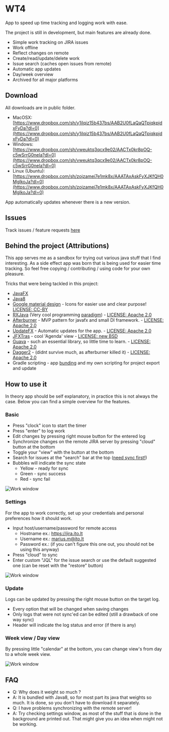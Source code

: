 # WT4

App to speed up time tracking and logging work with ease.

The project is still in development, but main features are already done. 

* Simple work tracking on JIRA issues
* Work offline
* Reflect changes on remote
* Create/read/update/delete work
* Issue search (caches open issues from remote)
* Automatic app updates
* Day/week overview
* Archived for all major platforms

## Download

All downloads are in public folder. 

* MacOSX: [https://www.dropbox.com/sh/y1ilqiz15b437bs/AAB2U0fLaQaQTpiqkpjdxFyDa?dl=0](https://www.dropbox.com/sh/y1ilqiz15b437bs/AAB2U0fLaQaQTpiqkpjdxFyDa?dl=0)
* Windows: [https://www.dropbox.com/sh/vweuktq3qcx9e02/AACTx0kr8pOQ-c5wSrrG0nela?dl=0](https://www.dropbox.com/sh/vweuktq3qcx9e02/AACTx0kr8pOQ-c5wSrrG0nela?dl=0)
* Linux (Ubuntu): [https://www.dropbox.com/sh/zojzamei7e1mk8x/AAATAxAskFyXJKfQH0MglkoJa?dl=0](https://www.dropbox.com/sh/zojzamei7e1mk8x/AAATAxAskFyXJKfQH0MglkoJa?dl=0)

App automatically updates whenever there is a new version. 

## Issues

Track issues / feature requests [here](https://bitbucket.org/mmerkevicius/wt4/issues?status=new&status=open)

## Behind the project (Attributions)

This app serves me as a sandbox for trying out various java stuff that I find interesting. As a side effect app was born that is being used for easier time tracking. So feel free copying / contributing / using code for your own pleasure. 

Tricks that were being tackled in this project: 

* [JavaFX](http://docs.oracle.com/javase/8/javase-clienttechnologies.htm)
* [Java8](http://www.oracle.com/technetwork/java/javase/overview/java8-2100321.html)
* [Google material design](https://design.google.com/icons/) - Icons for easier use and clear purpose! [LICENSE: CC-BY](https://creativecommons.org/licenses/by/4.0/)
* [RXJava](https://github.com/ReactiveX/RxJava) (Very cool programming [paradigm](http://reactivex.io/)) - [LICENSE: Apache 2.0](https://github.com/ReactiveX/RxJava/blob/1.x/LICENSE)
* [Afterburner](https://github.com/AdamBien/afterburner.fx) - MVP pattern for javafx and small DI framework. - [LICENSE: Apache 2.0](http://afterburner.adam-bien.com/)
* [UpdateFX](https://github.com/vinumeris/updatefx) - Automatic updates for the app. - [LICENSE: Apache 2.0](https://github.com/vinumeris/updatefx/blob/master/LICENSE)
* [JFXTras](https://github.com/JFXtras/jfxtras) - cool 'Agenda' view - [LICENSE: new BSD](https://en.wikipedia.org/wiki/BSD_licenses#3-clause_license_.28.22Revised_BSD_License.22.2C_.22New_BSD_License.22.2C_or_.22Modified_BSD_License.22.29)
* [Guava](https://github.com/google/guava) - such an essential library, so little time to learn. - [LICENSE: Apache 2.0](https://github.com/google/guava/blob/master/COPYING)
* [Dagger2](https://github.com/google/dagger) - (didnt survive much, as afterburner killed it) - [LICENSE: Apache 2.0](https://github.com/google/dagger/blob/master/LICENSE.txt)
* Gradle scripting - app [bunding](https://bitbucket.org/shemnon/javafx-gradle) and my own scripting for project export and update

## How to use it

In theory app should be self explanatory, in practice this is not always the case. Below you can find a simple overview for the features.

### Basic

* Press "clock" icon to start the timer
* Press "enter" to log work 
* Edit changes by pressing right mouse button for the entered log
* Synchronize changes on the remote JIRA server by pressing "cloud" button at the bottom
* Toggle your "view" with the button at the bottom
* Search for issues at the "search" bar at the top ([need sync first!](#.settings))
* Bubbles will indicate the sync state
	* Yellow - ready for sync
	* Green - sync success
	* Red - sync fail

![Work window](https://bitbucket.org/mmerkevicius/wt4/raw/master/img/screen_1.png)

### Settings

For the app to work correctly, set up your credentials and personal preferences how it should work.

* Input host/username/password for remote access
	* Hostname ex.: https://jira.ito.lt
	* Username ex.: marius.m@ito.lt
	* Password ex.: (if you can't figure this one out, you should not be using this anyway)
* Press "cloud" to sync
* Enter custom "JQL" for the issue search or use the default suggested one (can be reset with the "restore" button)

![Work window](https://bitbucket.org/mmerkevicius/wt4/raw/master/img/screen_2.png)

### Update

Logs can be updated by pressing the right mouse button on the target log. 

* Every option that will be changed when saving changes
* Only logs that were not sync'ed can be edited (still a drawback of one way sync)
* Header will indicate the log status and error (if there is any)

### Week view / Day view

By pressing little "calendar" at the bottom, you can change view's from day to a whole week view. 

![Work window](https://bitbucket.org/mmerkevicius/wt4/raw/master/img/screen_4.png)

## FAQ

* Q: Why does it weight so much ?
* A: It is bundled with Java8, so for most part its java that weights so much. It is done, so you don't have to download it separately. 
* Q: I have problems synchronizing with the remote server!
* A: Try checking settings window, as most of the stuff that is done in the background are printed out. That might give you an idea when might not be working.

	
 


